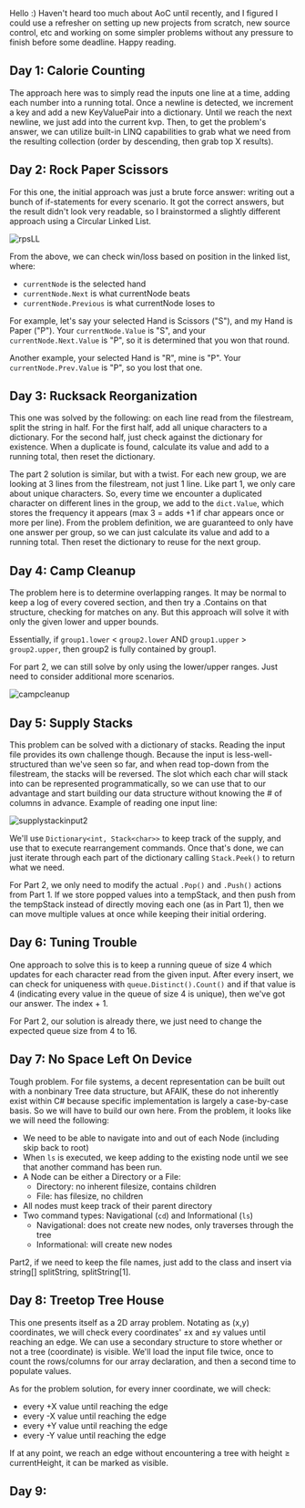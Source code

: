 Hello :)
Haven't heard too much about AoC until recently, and I figured I could use
a refresher on setting up new projects from scratch, new source control, etc and working on some
simpler problems without any pressure to finish before some deadline. Happy reading.

[//]: # "diagram editor: https://www.diagrameditor.com/"

## Day 1: Calorie Counting
The approach here was to simply read the inputs one line at a time, adding each number into a running total. Once a newline is detected, we increment a key and add a new KeyValuePair into a dictionary. Until we reach the next newline, we just add into the current kvp. Then, to get the problem's answer, we can utilize built-in LINQ capabilities to grab what we need from the resulting collection (order by descending, then grab top X results).

## Day 2: Rock Paper Scissors
For this one, the initial approach was just a brute force answer: writing out a bunch of if-statements for every scenario. It got the correct answers, but the result didn't look very readable, so I brainstormed a slightly different approach using a Circular Linked List. 

[//]: # "original img can be found in \images\rpsLL.png -- ![rpsLL](images\rpsLL.png)"
![rpsLL](https://user-images.githubusercontent.com/22353608/207114173-48d151b4-b3a2-4edd-950b-de25ba550ca2.png)

From the above, we can check win/loss based on position in the linked list, where:
- `currentNode` is the selected hand
- `currentNode.Next` is what currentNode beats
- `currentNode.Previous` is what currentNode loses to

For example, let's say your selected Hand is Scissors ("S"), and my Hand is Paper ("P"). Your `currentNode.Value` is "S", and your `currentNode.Next.Value` is "P", so it is determined that you won that round.

Another example, your selected Hand is "R", mine is "P". Your `currentNode.Prev.Value` is "P", so you lost that one.

## Day 3: Rucksack Reorganization
This one was solved by the following: on each line read from the filestream, split the string in half. For the first half, add all unique characters to a dictionary. For the second half, just check against the dictionary for existence. When a duplicate is found, calculate its value and add to a running total, then reset the dictionary.

The part 2 solution is similar, but with a twist. For each new group, we are looking at 3 lines from the filestream, not just 1 line. Like part 1, we only care about unique characters. So, every time we encounter a duplicated character on different lines in the group, we add to the `dict.Value`, which stores the frequency it appears (max 3 = adds +1 if char appears once or more per line). From the problem definition, we are guaranteed to only have one answer per group, so we can just calculate its value and add to a running total. Then reset the dictionary to reuse for the next group.

## Day 4: Camp Cleanup
The problem here is to determine overlapping ranges. It may be normal to keep a log of every covered section, and then try a .Contains on that structure, checking for matches on any. But this approach will solve it with only the given lower and upper bounds.

Essentially, if `group1.lower` < `group2.lower` AND `group1.upper` > `group2.upper`, then group2 is fully contained by group1. 

For part 2, we can still solve by only using the lower/upper ranges. Just need to consider additional more scenarios.

![campcleanup](https://user-images.githubusercontent.com/22353608/208060915-23d7107c-2d24-4d70-8e3c-b6b4c8fb75fc.png)

## Day 5: Supply Stacks
This problem can be solved with a dictionary of stacks. Reading the input file provides its own challenge though. Because the input is less-well-structured than we've seen so far, and when read top-down from the filestream, the stacks will be reversed. The slot which each char will stack into can be represented programmatically, so we can use that to our advantage and start building our data structure without knowing the # of columns in advance. Example of reading one input line:

![supplystackinput2](https://user-images.githubusercontent.com/22353608/208269388-d26fddc2-ed54-411b-a2ba-4472a36d26d0.png)

We'll use `Dictionary<int, Stack<char>>` to keep track of the supply, and use that to execute rearrangement commands. Once that's done, we can just iterate through each part of the dictionary calling `Stack.Peek()` to return what we need.

For Part 2, we only need to modify the actual `.Pop()` and `.Push()` actions from Part 1. If we store popped values into a tempStack, and then push from the tempStack instead of directly moving each one (as in Part 1), then we can move multiple values at once while keeping their initial ordering.

## Day 6: Tuning Trouble
One approach to solve this is to keep a running queue of size 4 which updates for each character read from the given input. After every insert, we can check for uniqueness with `queue.Distinct().Count()` and if that value is 4 (indicating every value in the queue of size 4 is unique), then we've got our answer. The index + 1.

For Part 2, our solution is already there, we just need to change the expected queue size from 4 to 16.

## Day 7: No Space Left On Device
Tough problem. For file systems, a decent representation can be built out with a nonbinary Tree data structure, but AFAIK, these do not inherently exist within C# because specific implementation is largely a case-by-case basis. So we will have to build our own here. From the problem, it looks like we will need the following:
- We need to be able to navigate into and out of each Node (including skip back to root)
- When `ls` is executed, we keep adding to the existing node until we see that another command has been run.
- A Node can be either a Directory or a File:
    - Directory: no inherent filesize, contains children
    - File: has filesize, no children
- All nodes must keep track of their parent directory
- Two command types: Navigational (`cd`) and Informational (`ls`)
    - Navigational: does not create new nodes, only traverses through the tree
    - Informational: will create new nodes

Part2, if we need to keep the file names, just add to the class and insert via string[] splitString, splitString[1].

## Day 8: Treetop Tree House
This one presents itself as a 2D array problem. Notating as (x,y) coordinates, we will check every coordinates' ±x and ±y values until reaching an edge. We can use a secondary structure to store whether or not a tree (coordinate) is visible. We'll load the input file twice, once to count the rows/columns for our array declaration, and then a second time to populate values.

As for the problem solution, for every inner coordinate, we will check:
- every +X value until reaching the edge
- every -X value until reaching the edge
- every +Y value until reaching the edge
- every -Y value until reaching the edge

If at any point, we reach an edge without encountering a tree with height ≥ currentHeight, it can be marked as visible.

## Day 9: 